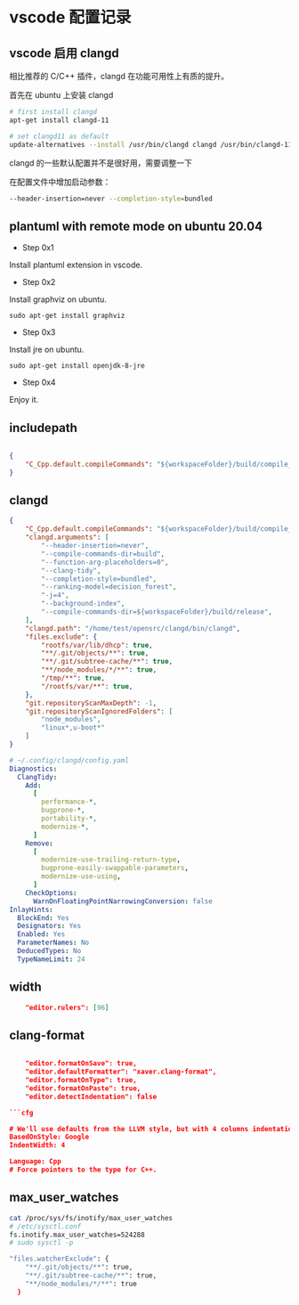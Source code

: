 # vscode 配置记录

## vscode 启用 clangd

相比推荐的 C/C++ 插件，clangd 在功能可用性上有质的提升。

首先在 ubuntu 上安装 clangd

```bash
# first install clangd
apt-get install clangd-11

# set clangd11 as default
update-alternatives --install /usr/bin/clangd clangd /usr/bin/clangd-11 100
```


clangd 的一些默认配置并不是很好用，需要调整一下

在配置文件中增加启动参数：

```bash
--header-insertion=never --completion-style=bundled
```

## plantuml with remote mode on ubuntu 20.04

- Step 0x1

Install plantuml extension in vscode.

- Step 0x2

Install graphviz on ubuntu.

`sudo apt-get install graphviz`

- Step 0x3

Install jre on ubuntu.

`sudo apt-get install openjdk-8-jre`

- Step 0x4

Enjoy it.

## includepath

```json

{
    "C_Cpp.default.compileCommands": "${workspaceFolder}/build/compile_commands.json",
}

```

## clangd

```json
{
    "C_Cpp.default.compileCommands": "${workspaceFolder}/build/compile_commands.json",
    "clangd.arguments": [
        "--header-insertion=never",
        "--compile-commands-dir=build",
        "--function-arg-placeholders=0",
        "--clang-tidy",
        "--completion-style=bundled",
        "--ranking-model=decision_forest",
        "-j=4",
        "--background-index", 
        "--compile-commands-dir=${workspaceFolder}/build/release",
    ],
    "clangd.path": "/home/test/opensrc/clangd/bin/clangd",
    "files.exclude": {
        "rootfs/var/lib/dhcp": true,
        "**/.git/objects/**": true,
        "**/.git/subtree-cache/**": true,
        "**/node_modules/*/**": true,
        "/tmp/**": true,
        "/rootfs/var/**": true,
    },
    "git.repositoryScanMaxDepth": -1,
    "git.repositoryScanIgnoredFolders": [
        "node_modules",
        "linux*,u-boot*"
    ]
}
```

```yaml
# ~/.config/clangd/config.yaml
Diagnostics:
  ClangTidy:
    Add:
      [
        performance-*,
        bugprone-*,
        portability-*,
        modernize-*,
      ]
    Remove:
      [
        modernize-use-trailing-return-type,
        bugprone-easily-swappable-parameters,
        modernize-use-using,
      ]
    CheckOptions:
      WarnOnFloatingPointNarrowingConversion: false
InlayHints:
  BlockEnd: Yes
  Designators: Yes
  Enabled: Yes
  ParameterNames: No
  DeducedTypes: No
  TypeNameLimit: 24
```

## width 

```json
    "editor.rulers": [96]
```

## clang-format

```json

    "editor.formatOnSave": true,
    "editor.defaultFormatter": "xaver.clang-format",
    "editor.formatOnType": true,
    "editor.formatOnPaste": true,
    "editor.detectIndentation": false

```cfg

# We'll use defaults from the LLVM style, but with 4 columns indentation.
BasedOnStyle: Google
IndentWidth: 4

Language: Cpp
# Force pointers to the type for C++.

```

## max_user_watches

```bash
cat /proc/sys/fs/inotify/max_user_watches
# /etc/sysctl.conf
fs.inotify.max_user_watches=524288
# sudo sysctl -p

"files.watcherExclude": {
    "**/.git/objects/**": true,
    "**/.git/subtree-cache/**": true,
    "**/node_modules/*/**": true
  }
```